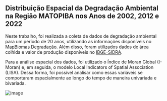 ## Distribuição Espacial da Degradação Ambiental na Região MATOPIBA nos Anos de 2002, 2012 e 2022

Neste trabalho, foi realizada a coleta de dados de degradação ambiental para um período de 20 anos, utilizando as informações disponíveis no [MapBiomas Degradação](https://brasil.mapbiomas.org/dados-do-modulo-mapbiomas-degradacao/). Além disso, foram utilizados dados de área colhida e valor de produção disponíveis no [IBGE-SIDRA](https://sidra.ibge.gov.br/pesquisa/pam/tabelas).

Para a análise espacial dos dados, foi utilizado o Índice de Moran Global (I-Moran) e, em seguida, o modelo Local Indicators of Spatial Association (LISA). Dessa forma, foi possível analisar como essas variáveis se comportaram espacialmente ao longo do tempo de maneira univariada e bivariada.


![image](https://github.com/user-attachments/assets/ba512254-9ead-40bc-920b-34b43e48b676)
